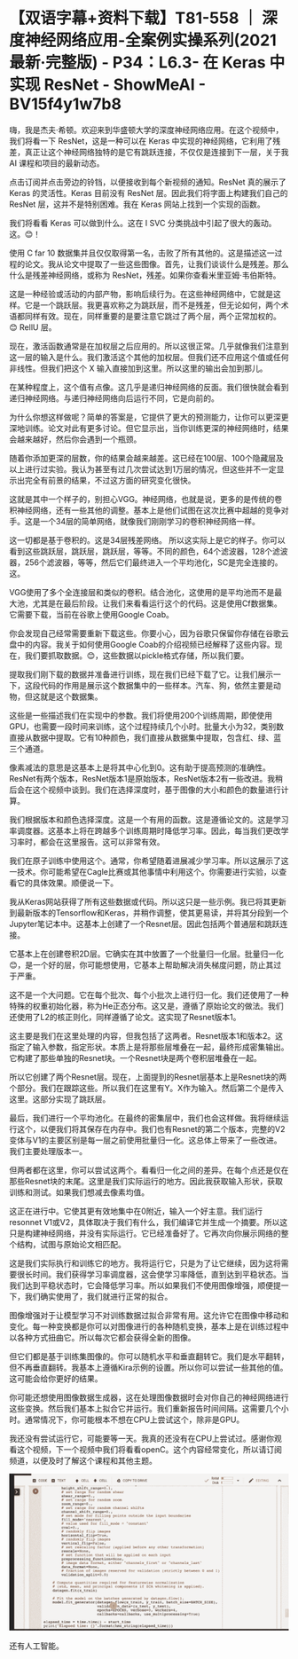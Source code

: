 # 【双语字幕+资料下载】T81-558 ｜ 深度神经网络应用-全案例实操系列(2021最新·完整版) - P34：L6.3- 在 Keras 中实现 ResNet - ShowMeAI - BV15f4y1w7b8

嗨，我是杰夫·希顿。欢迎来到华盛顿大学的深度神经网络应用。在这个视频中，我们将看一下 ResNet，这是一种可以在 Keras 中实现的神经网络，它利用了残差，真正让这个神经网络独特的是它有跳跃连接，不仅仅是连接到下一层，关于我 AI 课程和项目的最新动态。

点击订阅并点击旁边的铃铛，以便接收到每个新视频的通知。ResNet 真的展示了 Keras 的灵活性。Keras 目前没有 ResNet 层。因此我们将字面上构建我们自己的 ResNet 层，这并不是特别困难。我在 Keras 网站上找到一个实现的函数。

我们将看看 Keras 可以做到什么。这在 I SVC 分类挑战中引起了很大的轰动。这。😊！[](img/c990de25bca059d59d22e195401e0376_1.png)

使用 C far 10 数据集并且仅仅取得第一名，击败了所有其他的。这是描述这一过程的论文。我从论文中提取了一些这些图像。首先，让我们谈谈什么是残差。那么什么是残差神经网络，或称为 ResNet，残差。如果你查看米里亚姆·韦伯斯特。

这是一种经验或活动的内部产物，影响后续行为。在这些神经网络中，它就是这样。它是一个跳跃层。我更喜欢称之为跳跃层，而不是残差，但无论如何，两个术语都同样有效。现在，同样重要的是要注意它跳过了两个层，两个正常加权的。😊 RellU 层。

现在，激活函数通常是在加权层之后应用的。所以这很正常。几乎就像我们注意到这一层的输入是什么。我们激活这个其他的加权层。但我们还不应用这个值或任何非线性。但我们把这个 X 输入直接加到这里。所以这里的输出会加到那儿。

在某种程度上，这个值有点像。这几乎是递归神经网络的反面。我们很快就会看到递归神经网络。与递归神经网络向后运行不同，它是向前的。

为什么你想这样做呢？简单的答案是，它提供了更大的预测能力，让你可以更深更深地训练。论文对此有更多讨论。但它显示出，当你训练更深的神经网络时，结果会越来越好，然后你会遇到一个瓶颈。

随着你添加更深的层数，你的结果会越来越差。这已经在100层、100个隐藏层及以上进行过实验。我认为甚至有过几次尝试达到1万层的情况，但这些并不一定显示出完全有前景的结果，不过这方面的研究变化很快。

这就是其中一个样子的，别担心VGG。神经网络，也就是说，更多的是传统的卷积神经网络，还有一些其他的调整。基本上是他们试图在这次比赛中超越的竞争对手。这是一个34层的简单网络，就像我们刚刚学习的卷积神经网络一样。

这一切都是基于卷积的。这是34层残差网络。 所以这实际上是它的样子。你可以看到这些跳跃层，跳跃层，跳跃层，等等。不同的颜色，64个滤波器，128个滤波器，256个滤波器，等等，然后它们最终进入一个平均池化，SC是完全连接的。这。

VGG使用了多个全连接层和类似的卷积。结合池化，这使用的是平均池而不是最大池，尤其是在最后阶段。让我们来看看运行这个的代码。这是使用Cf数据集。它需要下载，当前在谷歌上使用Google Coab。

你会发现自己经常需要重新下载这些。你要小心，因为谷歌只保留你存储在谷歌云盘中的内容。我关于如何使用Google Coab的介绍视频已经解释了这些内容。现在，我们要抓取数据。😊，这些数据以pickle格式存储，所以我们要。

提取我们刚下载的数据并准备进行训练，现在我们已经下载了它。让我们展示一下，这段代码的作用是展示这个数据集中的一些样本。汽车、狗，依然主要是动物，但这就是这个数据集。

这些是一些描述我们在实现中的参数。我们将使用200个训练周期，即使使用GPU，也需要一段时间来训练，这个过程持续几个小时。批量大小为32，类别数直接从数据中提取。它有10种颜色，我们直接从数据集中提取，包含红、绿、蓝三个通道。

像素减法的意思是这基本上是将其中心化到0。这有助于提高预测的准确性。ResNet有两个版本，ResNet版本1是原始版本，ResNet版本2有一些改进。我稍后会在这个视频中谈到。我们在选择深度时，基于图像的大小和颜色的数量进行计算。

我们根据版本和颜色选择深度。这是一个有用的函数。这是遵循论文的。这是学习率调度器。这基本上将在跨越多个训练周期时降低学习率。因此，每当我们更改学习率时，都会在这里报告。这可以非常有效。

我们在原子训练中使用这个。通常，你希望随着进展减少学习率。所以这展示了这一技术。你可能希望在Cagle比赛或其他事情中利用这个。你需要进行实验，以查看它的具体效果。顺便说一下。

我从Keras网站获得了所有这些数据或代码。所以这只是一些示例。我已将其更新到最新版本的Tensorflow和Keras，并稍作调整，使其更易读，并将其分段到一个Jupyter笔记本中。这基本上创建了一个Resnet层。因此包括两个普通层和跳跃连接。

它基本上在创建卷积2D层。它确实在其中放置了一个批量归一化层。批量归一化😊，是一个好的层，你可能想使用，它基本上帮助解决消失梯度问题，防止其过于严重。

这不是一个大问题。它在每个批次、每个小批次上进行归一化。我们还使用了一种特殊的权重初始化器，称为He正态分布。这又是，遵循了原始论文的做法。我们还使用了L2的核正则化，同样遵循了论文。这实现了Resnet版本1。

这主要是我们在这里处理的内容，但我包括了这两者。Resnet版本1和版本2。这指定了输入参数，指定形状。本质上是将那些层堆叠在一起，最终形成密集输出。它构建了那些单独的Resnet块。一个Resnet块是两个卷积层堆叠在一起。

所以它创建了两个Resnet层。现在，上面提到的Resnet层基本上是Resnet块的两个部分。我们在跟踪这些。所以我们在这里有Y。X作为输入。然后第二个是传入这里。这部分实现了跳跃层。

最后，我们进行一个平均池化。在最终的密集层中，我们也会这样做。我将继续运行这个，以便我们将其保存在内存中。我们也有Resnet的第二个版本，完整的V2变体与V1的主要区别是每一层之前使用批量归一化。这总体上带来了一些改进。我们主要处理版本一。

但两者都在这里，你可以尝试这两个。看看归一化之间的差异。在每个点还是仅在那些Resnet块的末尾。这里是我们实际运行的地方。因此我获取输入形状，获取训练和测试。如果我们想减去像素均值。

这正在进行中。它使其更有效地集中在0附近，输入一个好主意。我们运行resonnet V1或V2，具体取决于我们有什么，我们编译它并生成一个摘要。所以这只是构建神经网络，并没有实际运行。它已经准备好了。它再次向你展示网络的整个结构，试图与原始论文相匹配。

这是我们实际执行和训练它的地方。我将运行它，只是为了让它继续，因为这将需要很长时间。我们获得学习率调度器，这会使学习率降低，直到达到平稳状态。当我们达到平稳状态时，它会降低学习率。所以如果我们不使用图像增强，顺便提一下，我们确实使用了，我们就进行正常的拟合。

图像增强对于让模型学习不对训练数据过拟合非常有用。这允许它在图像中移动和变化。每一种变换都是你可以对图像进行的各种随机变换，基本上是在训练过程中以各种方式扭曲它。所以每次它都会获得全新的图像。

但它们都是基于训练集图像的。你可以随机水平和垂直翻转它。我们是水平翻转，但不再垂直翻转。我基本上遵循Kira示例的设置。所以你可以尝试一些其他的值。这可能会给你更好的结果。

你可能还想使用图像数据生成器，这在处理图像数据时会对你自己的神经网络进行这些变换。然后我们基本上拟合它并运行。我们重新报告时间间隔。这需要几个小时。通常情况下，你可能根本不想在CPU上尝试这个，除非是GPU。

我还没有尝试运行它，可能要等一天。我真的还没有在CPU上尝试过。感谢你观看这个视频，下一个视频中我们将看看openC。这个内容经常变化，所以请订阅频道，以便及时了解这个课程和其他主题。

![](img/c990de25bca059d59d22e195401e0376_3.png)

还有人工智能。
